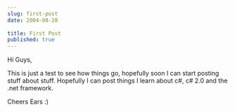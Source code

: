 ```yaml
---
slug: first-post
date: 2004-08-28
 
title: First Post
published: true
---
```

Hi Guys,
<p />
This is just a test to see how things go, hopefully soon I can start posting stuff about stuff.  Hopefully I can post things I learn about c#, c# 2.0 and the .net framework.
<p />
Cheers Ears :)
<p />

<br /><div class="blogger-post-footer"><img class="posterous_download_image" src="https://blogger.googleusercontent.com/tracker/8109338-109369673400727479?l=www.kinlan.co.uk%2Findex.html" height="1" alt="" width="1" /></div>

